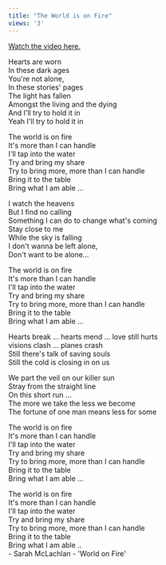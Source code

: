 ```yaml
---
title: "The World is on Fire"
views: '3'
---
```

<p><a href="http://www.worldonfire.ca/">Watch the video here.</a></p>
<p>Hearts are worn<br />
In these dark ages<br />
You're not alone,<br />
In these stories' pages<br />
The light has fallen<br />
Amongst the living and the dying<br />
And I'll try to hold it in<br />
Yeah I'll try to hold it in</p>
<p>The world is on fire<br />
It's more than I can handle<br />
I'll tap into the water<br />
Try and bring my share<br />
Try to bring more, more than I can handle<br />
Bring it to the table<br />
Bring what I am able ...</p>
<p>I watch the heavens<br />
But I find no calling<br />
Something I can do to change what's coming<br />
Stay close to me<br />
While the sky is falling<br />
I don't wanna be left alone,<br />
Don't want to be alone...</p>
<p>The world is on fire<br />
It's more than I can handle<br />
I'll tap into the water<br />
Try and bring my share<br />
Try to bring more, more than I can handle<br />
Bring it to the table<br />
Bring what I am able ...</p>
<p>Hearts break ... hearts mend ... love still hurts<br />
visions clash ... planes crash<br />
Still there's talk of saving souls<br />
Still the cold is closing in on us</p>
<p>We part the veil on our killer sun<br />
Stray from the straight line<br />
On this short run ...<br />
The more we take the less we become<br />
The fortune of one man means less for some</p>
<p>The world is on fire<br />
It's more than I can handle<br />
I'll tap into the water<br />
Try and bring my share<br />
Try to bring more, more than I can handle<br />
Bring it to the table<br />
Bring what I am able ...</p>
<p>The world is on fire<br />
It's more than I can handle<br />
I'll tap into the water<br />
Try and bring my share<br />
Try to bring more, more than I can handle<br />
Bring it to the table<br />
Bring what I am able ..<br />
- Sarah McLachlan - 'World on Fire'</p>
